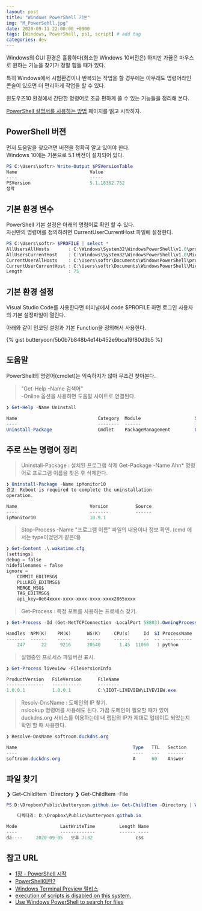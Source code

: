 ```yaml
---
layout: post
title: "Windows PowerShell 기본"
img: "M_PowerSehll.jpg"
date: 2020-09-11 22:00:00 +0900
tags: [Windows, PowerShell, ps1, script] # add tag
categories: dev
---
```


Windows의 GUI 환경은 휼륭하다(최소한 Windows 10버전은) 하지만 가끔은 마우스로 원하는 기능을 찾기가 정말 힘들 때가 있다. 

특히 Windows에서 시험환경이나 반복되는 작업을 할 경우에는 아무래도 명령어라인 콘솔이 있으면 더 편리하게 작업을 할 수 있다. 

윈도우즈10 환경에서 간단한 명령어로 조금 편하게 쓸 수 있는 기능들을 정리해 본다. 

[PowerShell 설명서를 사용하는 방법](https://docs.microsoft.com/ko-kr/powershell/scripting/how-to-use-docs?view=powershell-5.1) 페이지를 읽고 시작하자. 

## PowerShell 버전 

먼저 도움말을 찾으려면 버전을 정확히 알고 있어야 한다.  
Windows 10에는 기본으로 5.1 버전이 설치되어 있다. 

```powershell
PS C:\Users\softr> Write-Output $PSVersionTable 
Name                           Value
----                           -----
PSVersion                      5.1.18362.752
생락
```

## 기본 환경 변수

PowerShell 기본 설정은 아래의 명령어로 확인 할 수 있다.  
자신만의 명령어를 정의하려면 CurrentUserCurrentHost 파일에 설정한다. 

```powershell
PS C:\Users\softr> $PROFILE | select *
AllUsersAllHosts       : C:\Windows\System32\WindowsPowerShell\v1.0\profile.ps1
AllUsersCurrentHost    : C:\Windows\System32\WindowsPowerShell\v1.0\Microsoft.PowerShell_profile.ps1
CurrentUserAllHosts    : C:\Users\softr\Documents\WindowsPowerShell\profile.ps1
CurrentUserCurrentHost : C:\Users\softr\Documents\WindowsPowerShell\Microsoft.PowerShell_profile.ps1
Length                 : 75
```

## 기본 환경 설정  


Visual Studio Code를 사용한다면 터미널에서 code $PROFILE 하면 로그인 사용자의 기본  설정파일이 열린다.  

아래와 같이 인코딩 설정과 기본 Function을 정의해서 사용한다. 

{% gist butteryoon/5b0b7b848b4e14b452e9bca19f80d3b5 %} 

## 도움말 

PowerShell의 명령어(cmdlet)는 익숙하지가 않아 무조건 찾아본다. 

> "Get-Help -Name 검색어"  
> -Online 옵션을 사용하면 도움말 사이트로 연결된다. 

```powershell
❯ Get-Help -Name Uninstall

Name                              Category  Module                    Synopsis
----                              --------  ------                    --------
Uninstall-Package                 Cmdlet    PackageManagement         Uninstall-Package...
```

## 주로 쓰는 명령어 정리 

> Uninstall-Package : 설치된 프로그램 삭제 
> Get-Package -Name Ahn* 명령어로 프로그램 이름을 찾은 후 삭제한다.

```powershell
❯ Uninstall-Package -Name ipMonitor10
경고: Reboot is required to complete the uninstallation
operation.

Name                           Version          Source
----                           -------          ------
ipMonitor10                    10.9.1
```

> Stop-Process -Name "프로그램 이름"
> 파일의 내용이나 정보 확인. (cmd 에서는 type이었던거 같은데)

```powershell
❯ Get-Content .\.wakatime.cfg
[settings]
debug = false
hidefilenames = false
ignore =
    COMMIT_EDITMSG$
    PULLREQ_EDITMSG$
    MERGE_MSG$
    TAG_EDITMSG$
    api_key=0e64xxxx-xxxx-xxxx-xxxx-xxxx2865xxxx
```

> Get-Process : 특정 포트를 사용하는 프로세스 찾기. 

```powershell
❯ Get-Process -Id (Get-NetTCPConnection -LocalPort 58803).OwningProcess

Handles  NPM(K)    PM(K)      WS(K)     CPU(s)     Id  SI ProcessName
-------  ------    -----      -----     ------     --  -- -----------
    247      22     9216      20540       1.45  11060   1 python
```

> 실행중인 프로세스 파일버전 표시. 

```powershell
❯ Get-Process liveview -FileVersionInfo

ProductVersion   FileVersion      FileName
--------------   -----------      --------
1.0.0.1          1.0.0.1          C:\IIOT-LIVEVIEW\LIVEVIEW.exe
```

> Resolv-DnsName : 도메인의 IP 찾기.   
> nslookup 명령어를 사용해도 된다. 
> 가끔 도메인이 필요할 때가 있어 duckdns.org 서비스를 이용하는데 내 랩탑의 IP가 제대로 업데이트 되었는지 확인 할 때 사용한다. 

```powershell
❯ Resolve-DnsName softroom.duckdns.org

Name                                           Type   TTL   Section    IPAddress
----                                           ----   ---   -------    ---------
softroom.duckdns.org                           A      60    Answer     106.xxx.xxx.xxx
```

## 파일 찾기 

❯ Get-ChildItem -Directory
❯ Get-ChildItem -File 

```powershell
PS D:\Dropbox\Public\butteryoon.github.io> Get-ChildItem -Directory | Where-Object { $_.Name -eq 'css' }

    디렉터리: D:\Dropbox\Public\butteryoon.github.io

Mode                LastWriteTime         Length Name
----                -------------         ------ ----
da----     2020-09-05   오후 7:32                css
```


## 참고 URL
- [1장 - PowerShell 시작](https://docs.microsoft.com/ko-kr/powershell/scripting/learn/ps101/01-getting-started?view=powershell-5.1)
- [PowerShell이란?](https://docs.microsoft.com/ko-kr/powershell/scripting/overview?view=powershell-7)
- [Windows Terminal Preview 릴리스](https://www.lesstif.com/pages/viewpage.action?pageId=71401723)
- [execution of scripts is disabled on this system.](https://www.hahwul.com/2017/08/powershell-execution-of-scripts-is.html)
- [Use Windows PowerShell to search for files](https://devblogs.microsoft.com/scripting/use-windows-powershell-to-search-for-files/)
